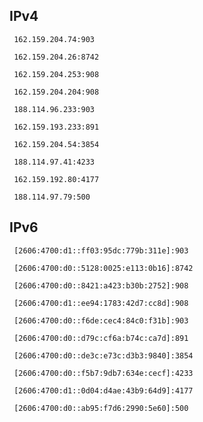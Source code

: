 ## IPv4
```
 162.159.204.74:903
```
```
 162.159.204.26:8742
```
```
 162.159.204.253:908
```
```
 162.159.204.204:908
```
```
 188.114.96.233:903
```
```
 162.159.193.233:891
```
```
 162.159.204.54:3854
```
```
 188.114.97.41:4233
```
```
 162.159.192.80:4177
```
```
 188.114.97.79:500
```

## IPv6
```
 [2606:4700:d1::ff03:95dc:779b:311e]:903
```
```
 [2606:4700:d0::5128:0025:e113:0b16]:8742
```
```
 [2606:4700:d0::8421:a423:b30b:2752]:908
```
```
 [2606:4700:d1::ee94:1783:42d7:cc8d]:908
```
```
 [2606:4700:d0::f6de:cec4:84c0:f31b]:903
```
```
 [2606:4700:d0::d79c:cf6a:b74c:ca7d]:891
```
```
 [2606:4700:d0::de3c:e73c:d3b3:9840]:3854
```
```
 [2606:4700:d0::f5b7:9db7:634e:cecf]:4233
```
```
 [2606:4700:d1::0d04:d4ae:43b9:64d9]:4177
```
```
 [2606:4700:d0::ab95:f7d6:2990:5e60]:500
```
